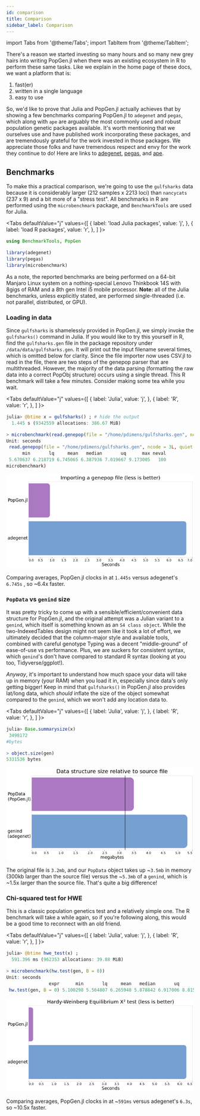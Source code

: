 ```yaml
---
id: comparison
title: Comparison
sidebar_label: Comparison
---
```

import Tabs from '@theme/Tabs';
import TabItem from '@theme/TabItem';

There's a reason we started investing so many hours and so many new grey hairs into writing PopGen.jl when there was an existing ecosystem in R to perform these same tasks. Like we explain in the home page of these docs, we want a platform that is:

1. fast(er)
2. written in a single language
3. easy to use

So, we'd like to prove that Julia and PopGen.jl actually achieves that by showing a few benchmarks comparing PopGen.jl to `adegenet` and `pegas`, which along with `ape` are arguably the most commonly used and robust population genetic packages available. It's worth mentioning that we ourselves use and have published work incorporating these packages, and are tremendously grateful for the work invested in those packages. We appreciate those folks and have tremendous respect and envy for the work they continue to do! Here are links to [adegenet](https://github.com/thibautjombart/adegenet), [pegas](https://academic.oup.com/bioinformatics/article/26/3/419/215731/), and [ape](https://cran.r-project.org/package=ape).  



## Benchmarks

To make this a practical comparison, we're going to use the `gulfsharks` data because it is considerably larger (212 samples x 2213 loci) than `nancycats` (237 x 9) and a bit more of a "stress test".  All benchmarks in R are performed using the `microbenchmark` package, and  `BenchmarkTools` are used for Julia. 

<Tabs
  defaultValue="j"
  values={[
    { label: 'load Julia packages', value: 'j', },
    { label: 'load R packages', value: 'r', },
  ]
}>
<TabItem value="j">

``` julia
using BenchmarkTools, PopGen
```

</TabItem>
<TabItem value="r">

```r
library(adegenet)
library(pegas)
library(microbenchmark)
```

</TabItem>
</Tabs>


As a note, the reported benchmarks are being performed on a 64-bit Manjaro Linux system on a nothing-special Lenovo Thinkbook 14S  with 8gigs of RAM and a 8th gen Intel i5 mobile processor. **Note:** all of the Julia benchmarks, unless explicitly stated, are performed single-threaded (i.e. not parallel, distributed, or GPU). 



### Loading in data

Since `gulfsharks` is shamelessly provided in PopGen.jl, we simply invoke the `gulfsharks()` command in Julia. If you would like to try this yourself in R, find the `gulfsharks.gen` file in the package repository under `/data/data/gulfsharks.gen`. It will print out the input filename several times, which is omitted below for clarity. Since the file importer now uses CSV.jl to read in the file, there are two steps of the genepop parser that are multithreaded. However, the majority of the data parsing (formatting the raw data into a correct PopObj structure) occurs using a single thread. This R benchmark will take a few minutes. Consider making some tea while you wait.

<Tabs
  defaultValue="j"
  values={[
    { label: 'Julia', value: 'j', },
    { label: 'R', value: 'r', },
  ]
}>
<TabItem value="j">

```julia
julia> @btime x = gulfsharks() ; # hide the output
  1.445 s (9342559 allocations: 386.67 MiB)
```

</TabItem>
<TabItem value="r">

```r
> microbenchmark(read.genepop(file = "/home/pdimens/gulfsharks.gen", ncode = 3L, quiet = TRUE))
Unit: seconds
 read.genepop(file = "/home/pdimens/gulfsharks.gen", ncode = 3L, quiet = FALSE)
      min       lq     mean   median       uq      max neval
 5.670637 6.218719 6.745065 6.387936 7.019667 9.173005   100
microbenchmark)
```

</TabItem>
</Tabs>


![import plot](/img/speedplot.png)

Comparing averages, PopGen.jl clocks in at `1.445s` versus adegenet's `6.745s` , so ~6.4x faster.



### `PopData` vs `genind` size

It was pretty tricky to come up with a sensible/efficient/convenient data structure for PopGen.jl, and the original attempt was a Julian variant to a `genind`, which itself is something known as an `S4 class object`. While the two-IndexedTables design might not seem like it took a lot of effort, we ultimately decided that the column-major style and available tools, combined with careful genotype Typing was a decent "middle-ground" of ease-of-use vs performance. Plus, we are suckers for consistent syntax, which `genind`'s don't have compared to standard R syntax (looking at you too, Tidyverse/ggplot!). 

*Anyway*, it's important to understand how much space your data will take up in memory (your RAM) when you load it in, especially since data's only getting bigger! Keep in mind that `gulfsharks()` in PopGen.jl also provides lat/long data, which _should_ inflate the size of the object somewhat compared to the `genind`, which we won't add any location data to.

<Tabs
  defaultValue="j"
  values={[
    { label: 'Julia', value: 'j', },
    { label: 'R', value: 'r', },
  ]
}>
<TabItem value="j">

```julia
julia> Base.summarysize(x)
 3498172
#bytes
```

</TabItem>
<TabItem value="r">

```r
> object.size(gen)
5331536 bytes
```

</TabItem>
</Tabs>

![data structure plot](/img/objectplot.png)

The original file is `3.2mb`, and our `PopData` object takes up ~`3.5mb` in memory (300kb larger than the source file) versus the ~`5.3mb` of a `genind`, which is ~1.5x larger than the source file. That's quite a big difference!


### Chi-squared test for HWE

This is a classic population genetics test and a relatively simple one. The R benchmark will take a while again, so if you're following along, this would be a good time to reconnect with an old friend.

<Tabs
  defaultValue="j"
  values={[
    { label: 'Julia', value: 'j', },
    { label: 'R', value: 'r', },
  ]
}>
<TabItem value="j">

```julia
julia> @btime hwe_test(x) ;
  591.396 ms (962353 allocations: 39.88 MiB)
```

</TabItem>
<TabItem value="r">

```r
> microbenchmark(hw.test(gen, B = 0))
Unit: seconds
                expr      min       lq     mean   median       uq      max neval
 hw.test(gen, B = 0) 5.100298 5.564807 6.265948 5.878842 6.917006 8.815179   100
```

</TabItem>
</Tabs>

![chi squared plot](/img/chisqplot.png)

Comparing averages, PopGen.jl clocks in at ~`591ms` versus adegenet's `6.3s`, so ~10.5x faster. 